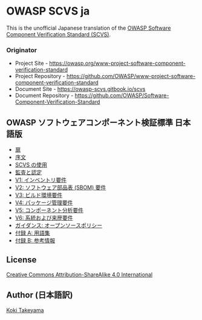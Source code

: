 # OWASP SCVS ja

This is the unofficial Japanese translation of the [OWASP Software Component Verification Standard (SCVS)](https://github.com/OWASP/Software-Component-Verification-Standard).

### Originator

- Project Site - <https://owasp.org/www-project-software-component-verification-standard>
- Project Repository - <https://github.com/OWASP/www-project-software-component-verification-standard>
- Document Site - <https://owasp-scvs.gitbook.io/scvs>
- Document Repository - <https://github.com/OWASP/Software-Component-Verification-Standard>

## OWASP ソフトウェアコンポーネント検証標準 日本語版

* [扉](ja/0x01-Frontispiece.md)
* [序文](ja/0x02-Preface.md)
* [SCVS の使用](ja/0x03-Using-SCVS.md)
* [監査と認定](ja/0x04-Assessment_and_Certification.md)
* [V1: インベントリ要件](ja/0x10-V1-Inventory.md)
* [V2: ソフトウェア部品表 (SBOM) 要件](ja/0x11-V2-Software_Bill_of_Materials.md)
* [V3: ビルド環境要件](ja/0x12-V3-Build_Environment.md)
* [V4: パッケージ管理要件](ja/0x13-V4-Package_Management.md)
* [V5: コンポーネント分析要件](ja/0x14-V5-Component_Analysis.md)
* [V6: 系統および来歴要件](ja/0x15-V6-Pedigree_and_Provenance.md)
* [ガイダンス: オープンソースポリシー](ja/0x80-Guidance-Open_Source_Policy.md)
* [付録 A: 用語集](ja/0x90-Appendix-A_Glossary.md)
* [付録 B: 参考情報](ja/0x91-Appendix-B_References.md)

## License

[Creative Commons Attribution-ShareAlike 4.0 International](https://creativecommons.org/licenses/by-sa/4.0/)

## Author (日本語訳)

[Koki Takeyama](https://github.com/coky-t)
